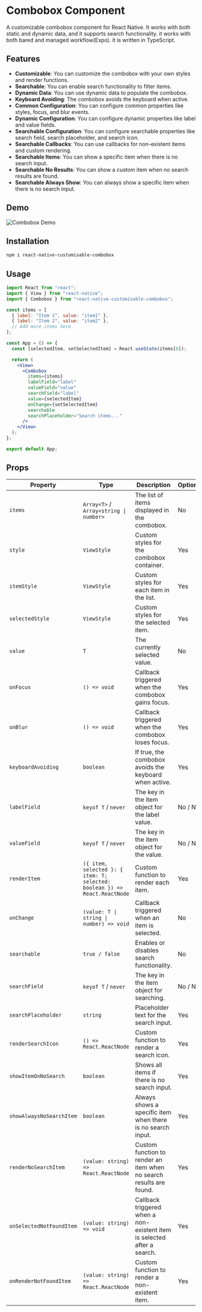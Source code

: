 # Combobox Component

A customizable combobox component for React Native.
It works with both static and dynamic data, and it supports search functionality.
it works with both bared and managed workflow(Expo).
it is written in TypeScript.

## Features

- **Customizable**: You can customize the combobox with your own styles and render functions.
- **Searchable**: You can enable search functionality to filter items.
- **Dynamic Data**: You can use dynamic data to populate the combobox.
- **Keyboard Avoiding**: The combobox avoids the keyboard when active.
- **Common Configuration**: You can configure common properties like styles, focus, and blur events.
- **Dynamic Configuration**: You can configure dynamic properties like label and value fields.
- **Searchable Configuration**: You can configure searchable properties like search field, search placeholder, and search icon.
- **Searchable Callbacks**: You can use callbacks for non-existent items and custom rendering.
- **Searchable Items**: You can show a specific item when there is no search input.
- **Searchable No Results**: You can show a custom item when no search results are found.
- **Searchable Always Show**: You can always show a specific item when there is no search input.

## Demo

![Combobox Demo](https://github.com/Cosmin-Ciolacu/react-native-combobox/blob/main/demo.gif)

## Installation

```sh
npm i react-native-customisable-combobox
```

## Usage

```jsx
import React from "react";
import { View } from "react-native";
import { Combobox } from "react-native-customisable-combobox";

const items = [
  { label: "Item 1", value: "item1" },
  { label: "Item 2", value: "item2" },
  // Add more items here
];

const App = () => {
  const [selectedItem, setSelectedItem] = React.useState(items[0]);

  return (
    <View>
      <Combobox
        items={items}
        labelField="label"
        valueField="value"
        searchField="label"
        value={selectedItem}
        onChange={setSelectedItem}
        searchable
        searchPlaceholder="Search items..."
      />
    </View>
  );
};

export default App;
```

## Props

| **Property**              | **Type**                                                                                         | **Description**                                                                                               | **Optional** | **Configuration**               |
|---------------------------|--------------------------------------------------------------------------------------------------|---------------------------------------------------------------------------------------------------------------|--------------|---------------------------------|
| `items`                   | `Array<T>` / `Array<string \| number>`                                                           | The list of items displayed in the combobox.                                                                  | No           | Common, Dynamic                 |
| `style`                   | `ViewStyle`                                                                                      | Custom styles for the combobox container.                                                                     | Yes          | Common                          |
| `itemStyle`               | `ViewStyle`                                                                                      | Custom styles for each item in the list.                                                                      | Yes          | Common                          |
| `selectedStyle`           | `ViewStyle`                                                                                      | Custom styles for the selected item.                                                                          | Yes          | Common                          |
| `value`                   | `T`                                                                                              | The currently selected value.                                                                                 | No           | Common                          |
| `onFocus`                 | `() => void`                                                                                     | Callback triggered when the combobox gains focus.                                                             | Yes          | Common                          |
| `onBlur`                  | `() => void`                                                                                     | Callback triggered when the combobox loses focus.                                                             | Yes          | Common                          |
| `keyboardAvoiding`        | `boolean`                                                                                        | If true, the combobox avoids the keyboard when active.                                                        | Yes          | Common                          |
| `labelField`              | `keyof T` / `never`                                                                              | The key in the item object for the label value.                                                               | No / N/A     | Dynamic                         |
| `valueField`              | `keyof T` / `never`                                                                              | The key in the item object for the value.                                                                     | No / N/A     | Dynamic                         |
| `renderItem`              | `({ item, selected }: { item: T; selected: boolean }) => React.ReactNode`                        | Custom function to render each item.                                                                          | Yes          | Dynamic                         |
| `onChange`                | `(value: T \| string \| number) => void`                                                         | Callback triggered when an item is selected.                                                                  | No           | Dynamic                         |
| `searchable`              | `true / false`                                                                                   | Enables or disables search functionality.                                                                     | No           | Searchable                      |
| `searchField`             | `keyof T` / `never`                                                                              | The key in the item object for searching.                                                                     | No / N/A     | Searchable                      |
| `searchPlaceholder`       | `string`                                                                                        | Placeholder text for the search input.                                                                        | Yes          | Searchable (searchable: true)   |
| `renderSearchIcon`        | `() => React.ReactNode`                                                                          | Custom function to render a search icon.                                                                      | Yes          | Searchable (searchable: true)   |
| `showItemOnNoSearch`      | `boolean`                                                                                        | Shows all items if there is no search input.                                                                  | Yes          | Searchable (searchable: true)   |
| `showAlwaysNoSearchItem`  | `boolean`                                                                                        | Always shows a specific item when there is no search input.                                                   | Yes          | Searchable (searchable: true)   |
| `renderNoSearchItem`      | `(value: string) => React.ReactNode`                                                             | Custom function to render an item when no search results are found.                                           | Yes          | Searchable (searchable: true)   |
| `onSelectedNotFoundItem`  | `(value: string) => void`                                                                        | Callback triggered when a non-existent item is selected after a search.                                       | Yes          | Searchable (searchable: true)   |
| `onRenderNotFoundItem`    | `(value: string) => React.ReactNode`                                                             | Custom function to render a non-existent item.                                                                | Yes          | Searchable (searchable: true)   |
